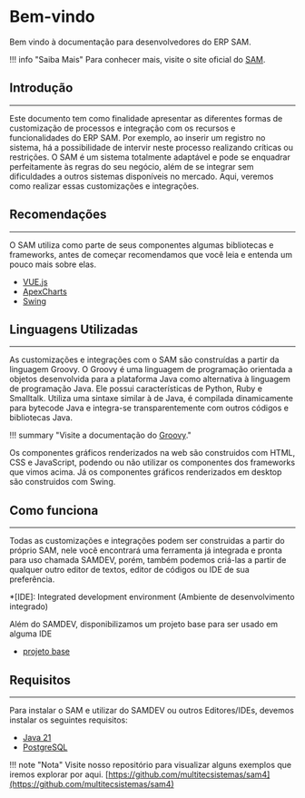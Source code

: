 # Bem-vindo

Bem vindo à documentação para desenvolvedores do ERP SAM.

!!! info "Saiba Mais"
	Para conhecer mais, visite o site oficial do [SAM](https://multitecsistemas.com.br). 

## Introdução

----

Este documento tem como finalidade apresentar as diferentes formas de customização de processos e integração com os recursos e funcionalidades do ERP SAM. Por exemplo, ao inserir um registro no sistema, há a possibilidade de intervir neste processo realizando críticas ou restrições. O SAM é um sistema totalmente adaptável e pode se enquadrar perfeitamente às regras do seu negócio, além de se integrar sem dificuldades a outros sistemas disponíveis no mercado. Aqui, veremos como realizar essas customizações e integrações.

## Recomendações

----

O SAM utiliza como parte de seus componentes algumas bibliotecas e frameworks, antes de começar recomendamos que você leia e entenda um pouco mais sobre elas.

- [VUE.js](https://br.vuejs.org/v2/guide/index.html)
- [ApexCharts](https://apexcharts.com)
- [Swing](https://docs.oracle.com/javase/tutorial/uiswing/start/about.html)

## Linguagens Utilizadas

----

As customizações e integrações com o SAM são construídas a partir da linguagem Groovy. O Groovy é uma linguagem de programação orientada a objetos desenvolvida para a plataforma Java como alternativa à linguagem de programação Java. Ele possui características de Python, Ruby e Smalltalk. Utiliza uma sintaxe similar à de Java, é compilada dinamicamente para bytecode Java e integra-se transparentemente com outros códigos e bibliotecas Java.

!!! summary "Visite a documentação do [Groovy](https://groovy-lang.org/documentation.html)."

Os componentes gráficos renderizados na web são construidos com HTML, CSS e JavaScript, podendo ou não utilizar os componentes dos frameworks que vimos acima. Já os componentes gráficos renderizados em desktop são construidos com Swing.

## Como funciona

----

Todas as customizações e integrações podem ser construidas a partir do próprio SAM, nele você encontrará uma ferramenta já integrada e pronta para uso chamada SAMDEV, porém, também podemos criá-las a partir de qualquer outro editor de textos, editor de códigos ou IDE de sua preferência.

*[IDE]: Integrated development environment (Ambiente de desenvolvimento integrado)


Além do SAMDEV, disponibilizamos um projeto base para ser usado em alguma IDE

- [projeto base](https://s3-sa-east-1.amazonaws.com/files.tasks.samdoc.info/uploads/div/303/formulas_base.zip) 

## Requisitos

----

Para instalar o SAM e utilizar do SAMDEV ou outros Editores/IDEs, devemos instalar os seguintes requisitos:

- [Java 21](https://www.oracle.com/java/technologies/javase/jdk21-archive-downloads.html)
- [PostgreSQL](https://www.postgresql.org/download/)

!!! note "Nota"
	Visite nosso repositório para visualizar alguns exemplos que iremos explorar por aqui. 
	[https://github.com/multitecsistemas/sam4](https://github.com/multitecsistemas/sam4)